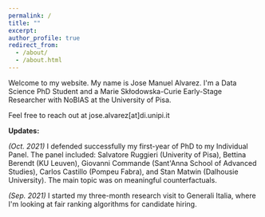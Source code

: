 ```yaml
---
permalink: /
title: ""
excerpt:
author_profile: true
redirect_from: 
  - /about/
  - /about.html
---
```


Welcome to my website. My name is Jose Manuel Alvarez. I'm a Data Science PhD Student and a Marie Skłodowska-Curie Early-Stage Researcher with NoBIAS at the University of Pisa.

Feel free to reach out at jose.alvarez[at]di.unipi.it

**Updates:**

*(Oct. 2021)* I defended successfully my first-year of PhD to my Individual Panel. The panel included: Salvatore Ruggieri (Univerity of Pisa), Bettina Berendt (KU Leuven), Giovanni Commande (Sant'Anna School of Advanced Studies), Carlos Castillo (Pompeu Fabra), and Stan Matwin (Dalhousie University). The main topic was on meaningful counterfactuals.

*(Sep. 2021)* I started my three-month research visit to Generali Italia, where I'm looking at fair ranking algorithms for candidate hiring.
